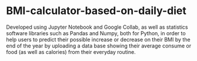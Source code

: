 # BMI-calculator-based-on-daily-diet
Developed using Jupyter Notebook and Google Collab, as well as statistics software libraries such as Pandas and Numpy, both for Python, in order to help users to  predict their possible increase or decrease on their BMI by the end of the year by uploading a data base showing their average consume or food (as well as calories) from their everyday routine.

